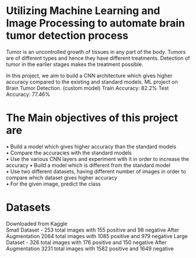 # Utilizing Machine Learning and Image Processing to automate brain tumor detection process 

Tumor is an uncontrolled growth of tissues in any part of the body. Tumors are of different types and hence they have different treatments. Detection of tumor in the earlier stages makes the treatment possible.         

In this project, we aim to build a CNN architecture which gives higher accuracy compared to the existing and standard models. 
ML project on Brain Tumor Detection. (custom model) Train Accuracy: 82.2% Test Accuracy: 77.46%   
 


# The Main objectives of this project are                   
    
• Build a model which gives higher accuracy than the standard models   
• Compare the accuracies with the standard models    
• Use the various CNN layers and experiment with it in order to increase the accuracy
• Build a model which is different from the standard model      
• Use two different datasets, having different number of images in order to compare which dataset gives higher accuracy   
• For the given image, predict the class    

# Datasets  

Downloaded from Kaggle      
Small Dataset - 253 total images with 155 positive and 98 negative
After Augmentation 2064 total images with 1085 positive and 979 negative
Large Dataset - 326 total images with 176 positive and 150 negative
After Augmentation 3231 total images with 1582 positive and 1649 negative

